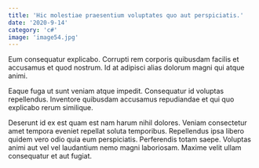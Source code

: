 ```yaml
---
title: 'Hic molestiae praesentium voluptates quo aut perspiciatis.'
date: '2020-9-14'
category: 'c#'
image: 'image54.jpg'
---
```


Eum consequatur explicabo. Corrupti rem corporis quibusdam facilis et accusamus et quod nostrum. Id at adipisci alias dolorum magni qui atque animi.
 Eaque fuga ut sunt veniam atque impedit. Consequatur id voluptas repellendus. Inventore quibusdam accusamus repudiandae et qui quo explicabo rerum similique.
 Deserunt id ex est quam est nam harum nihil dolores. Veniam consectetur amet tempora eveniet repellat soluta temporibus. Repellendus ipsa libero quidem vero odio quia eum perspiciatis. Perferendis totam saepe. Voluptas animi aut vel vel laudantium nemo magni laboriosam. Maxime velit ullam consequatur et aut fugiat.
